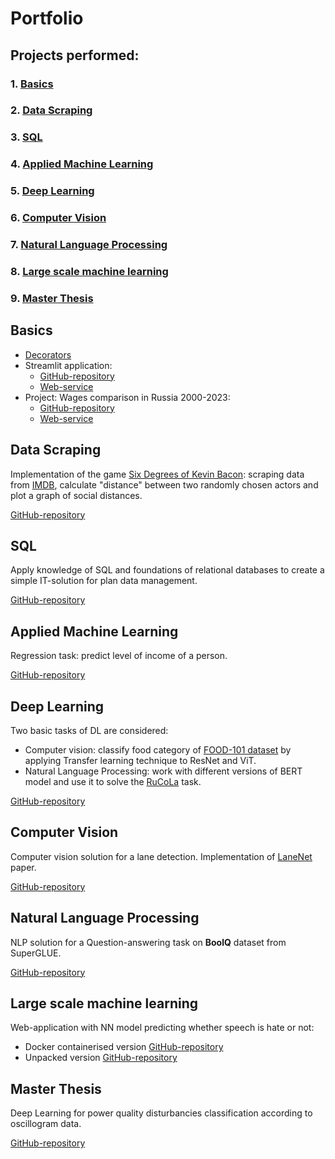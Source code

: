 # Portfolio

## Projects performed:

### 1. [Basics](#basics)
### 2. [Data Scraping](#data-scraping)
### 3. [SQL](#sql)
### 4. [Applied Machine Learning](#applied-machine-learning)
### 5. [Deep Learning](#deep-learning)
### 6. [Computer Vision](#computer-vision)
### 7. [Natural Language Processing](#natural-language-processing)
### 8. [Large scale machine learning](#large-scale-machine-learning)
### 9. [Master Thesis](#master-thesis)

## Basics
* [Decorators](https://github.com/DL-hackathon/decorators.git)
* Streamlit application:
   - [GitHub-repository](https://github.com/DL-hackathon/streamlit.git)
   - [Web-service](https://app-zubrb8gqekrzqf8htzwuga.streamlit.app/)
* Project: Wages comparison in Russia 2000-2023:
   - [GitHub-repository](https://github.com/DL-hackathon/wage-comparison)
   - [Web-service](https://wage-comparison-qgsrq67k5o8xjakknfscsn.streamlit.app/)

## Data Scraping
Implementation of the game [Six Degrees of Kevin Bacon](https://en.wikipedia.org/wiki/Six_Degrees_of_Kevin_Bacon): scraping data from [IMDB](https://www.imdb.com/), calculate "distance" between two randomly chosen actors and plot a graph of social distances.

[GitHub-repository](https://github.com/DL-hackathon/data-scraping)

## SQL

Apply knowledge of SQL and foundations of relational databases to create a simple IT-solution for plan data management.

[GitHub-repository](https://github.com/DL-hackathon/sql)

## Applied Machine Learning

Regression task: predict level of income of a person.

[GitHub-repository](https://github.com/DL-hackathon/applied_ML)

## Deep Learning

Two basic tasks of DL are considered:
* Computer vision: classify food category of [FOOD-101 dataset](https://data.vision.ee.ethz.ch/cvl/datasets_extra/food-101/) by applying Transfer learning technique to ResNet and ViT.
* Natural Language Processing: work with different versions of BERT model and use it to solve the [RuCoLa](https://rucola-benchmark.com/) task.

[GitHub-repository](https://github.com/DL-hackathon/deep-learning)

## Computer Vision

Computer vision solution for a lane detection. Implementation of [LaneNet](https://arxiv.org/pdf/1802.05591.pdf) paper.

[GitHub-repository](https://github.com/DL-hackathon/computer-vision)

## Natural Language Processing

NLP solution for a Question-answering task on **BoolQ** dataset from SuperGLUE.

[GitHub-repository](https://github.com/DL-hackathon/natural-language-processing)

## Large scale machine learning

Web-application with NN model predicting whether speech is hate or not:
- Docker containerised version [GitHub-repository](https://github.com/DL-hackathon/LSML2_FP)
- Unpacked version [GitHub-repository](https://github.com/DL-hackathon/LSML2_FP)

## Master Thesis

Deep Learning for power quality disturbancies classification according to oscillogram data.

[GitHub-repository](https://github.com/DL-hackathon/Thesis)

